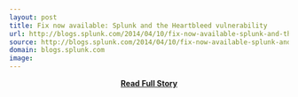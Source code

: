 ```yaml
---
layout: post
title: Fix now available: Splunk and the Heartbleed vulnerability
url: http://blogs.splunk.com/2014/04/10/fix-now-available-splunk-and-the-heartbleed-vulnerability/
source: http://blogs.splunk.com/2014/04/10/fix-now-available-splunk-and-the-heartbleed-vulnerability/
domain: blogs.splunk.com
image: 
---
```


<p></p>
<center><p><a href="http://blogs.splunk.com/2014/04/10/fix-now-available-splunk-and-the-heartbleed-vulnerability/" style='padding:25px; font-sze:18px; font-weight: bold;'>Read Full Story</a></p></center>
